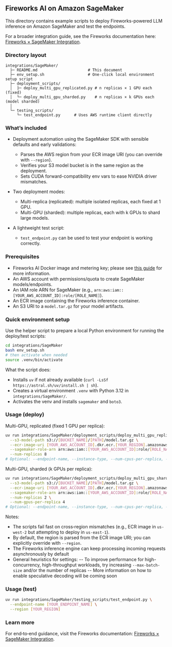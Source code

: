 ## Fireworks AI on Amazon SageMaker

This directory contains example scripts to deploy Fireworks-powered LLM inference on Amazon SageMaker and test the endpoints.

For a broader integration guide, see the Fireworks documentation here: [Fireworks × SageMaker Integration](https://fireworks.ai/docs/ecosystem/integrations/sagemaker).

### Directory layout

```text
integrations/SageMaker/
  ├─ README.md                      # This document
  ├─ env_setup.sh                   # One-click local environment setup script
  ├─ deployment_scripts/
  │  ├─ deploy_multi_gpu_replicated.py # n replicas × 1 GPU each (fixed)
  │  └─ deploy_multi_gpu_sharded.py    # n replicas × k GPUs each (model sharded)
  │
  └─ testing_scripts/
     └─ test_endpoint.py      # Uses AWS runtime client directly
```

### What’s included

- Deployment automation using the SageMaker SDK with sensible defaults and early validations:
  - Parses the AWS region from your ECR image URI (you can override with `--region`).
  - Verifies your S3 model bucket is in the same region as the deployment.
  - Sets CUDA forward-compatibility env vars to ease NVIDIA driver mismatches.

- Two deployment modes:
  - Multi-replica (replicated): multiple isolated replicas, each fixed at 1 GPU.
  - Multi-GPU (sharded): multiple replicas, each with k GPUs to shard large models.

- A lightweight test script:
  - `test_endpoint.py` can be used to test your endpoint is working correctly.

### Prerequisites

- Fireworks AI Docker image and metering key; please see [this guide](https://fireworks.ai/docs/ecosystem/integrations/sagemaker) for more information.
- An AWS account with permissions/quota to create SageMaker models/endpoints.
- An IAM role ARN for SageMaker (e.g., `arn:aws:iam::[YOUR_AWS_ACCOUNT_ID]:role/[ROLE_NAME]`).
- An ECR image containing the Fireworks inference container.
- An S3 URI to a `model.tar.gz` for your model artifacts.

### Quick environment setup

Use the helper script to prepare a local Python environment for running the deploy/test scripts:

```bash
cd integrations/SageMaker
bash env_setup.sh
# then activate when needed
source .venv/bin/activate
```

What the script does:
- Installs `uv` if not already available (`curl -LsSf https://astral.sh/uv/install.sh | sh`).
- Creates a virtual environment `.venv` with Python 3.12 in `integrations/SageMaker/`.
- Activates the venv and installs `sagemaker` and `boto3`.

### Usage (deploy)

Multi-GPU, replicated (fixed 1 GPU per replica):

```bash
uv run integrations/SageMaker/deployment_scripts/deploy_multi_gpu_replicated.py \
  --s3-model-path s3://[BUCKET_NAME]/[PATH]/model.tar.gz \
  --ecr-image-uri [YOUR_AWS_ACCOUNT_ID].dkr.ecr.[YOUR_REGION].amazonaws.com/[IMAGE]:[TAG] \
  --sagemaker-role-arn arn:aws:iam::[YOUR_AWS_ACCOUNT_ID]:role/[ROLE_NAME] \
  --num-replicas 8
# Optional: --endpoint-name, --instance-type, --num-cpus-per-replica, --memory-per-replica, --max-batch-size, --region
```

Multi-GPU, sharded (k GPUs per replica):

```bash
uv run integrations/SageMaker/deployment_scripts/deploy_multi_gpu_sharded.py \
  --s3-model-path s3://[BUCKET_NAME]/[PATH]/model.tar.gz \
  --ecr-image-uri [YOUR_AWS_ACCOUNT_ID].dkr.ecr.[YOUR_REGION].amazonaws.com/[IMAGE]:[TAG] \
  --sagemaker-role-arn arn:aws:iam::[YOUR_AWS_ACCOUNT_ID]:role/[ROLE_NAME] \
  --num-replicas 2 \
  --num-gpus-per-replica 4
# Optional: --endpoint-name, --instance-type, --num-cpus-per-replica, --memory-per-replica, --max-batch-size, --region
```

Notes:
- The scripts fail fast on cross‑region mismatches (e.g., ECR image in `us-west-2` but attempting to deploy in `us-east-1`).
- By default, the region is parsed from the ECR image URI; you can explicitly override with `--region`.
- The Fireworks inference engine can keep processing incoming requests asynchronously by default
- General heuristics for settings:
-- To improve performance for high-concurrency, high-throughput workloads, try increasing `--max-batch-size` and/or the number of replicas
-- More information on how to enable speculative decoding will be coming soon

### Usage (test)

```bash
uv run integrations/SageMaker/testing_scripts/test_endpoint.py \
  --endpoint-name [YOUR_ENDPOINT_NAME] \
  --region [YOUR_REGION]
```

### Learn more

For end‑to‑end guidance, visit the Fireworks documentation: [Fireworks × SageMaker Integration](https://fireworks.ai/docs/ecosystem/integrations/sagemaker).


